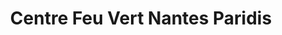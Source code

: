 ---
title: "Centre Feu Vert Nantes Paridis"
url: /nantes/centre-feu-vert-nantes-paridis/
shop: réparation de voitures
---